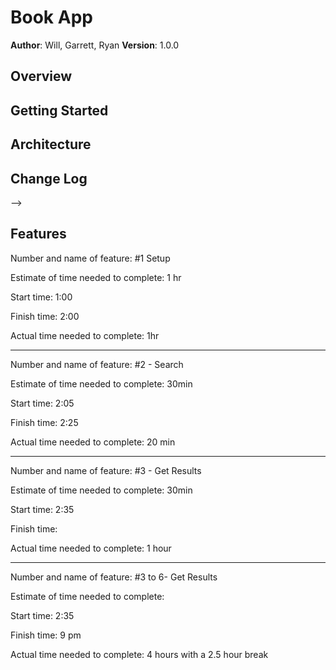 # Book App

**Author**: Will, Garrett, Ryan 
**Version**: 1.0.0 

## Overview
<!-- Provide a high level overview of what this application is and why you are building it, beyond the fact that it's an assignment for a Code 301 class. (i.e. What's your problem domain?) -->

## Getting Started
<!-- What are the steps that a user must take in order to build this app on their own machine and get it running? -->

## Architecture
<!-- Provide a detailed description of the application design. What technologies (languages, libraries, etc) you're using, and any other relevant design information. -->

## Change Log
<!-- Use this area to document the iterative changes made to your application as each feature is successfully implemented. Use time stamps. Here's an examples:

01-01-2001 4:59pm - Application now has a fully-functional express server, with GET and POST routes for the book resource.

## Credits and Collaborations
<!-- Give credit (and a link) to other people or resources that helped you build this application. -->
-->

## Features

Number and name of feature: #1 Setup

Estimate of time needed to complete: 1 hr

Start time: 1:00

Finish time: 2:00

Actual time needed to complete: 1hr

-----------------------------------------------------------------------------------------

Number and name of feature: #2 - Search

Estimate of time needed to complete: 30min

Start time: 2:05

Finish time: 2:25

Actual time needed to complete: 20 min

-----------------------------------------------------------------------------------------

Number and name of feature: #3 - Get Results

Estimate of time needed to complete: 30min

Start time: 2:35

Finish time: 

Actual time needed to complete: 1 hour

-----------------------------------------------------------------------------------------

Number and name of feature: #3 to 6- Get Results

Estimate of time needed to complete:

Start time: 2:35

Finish time: 9 pm

Actual time needed to complete: 4 hours with a 2.5 hour break